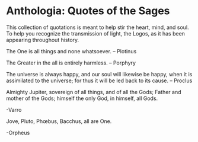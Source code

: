# Anthologia: Quotes of the Sages

This collection of quotations is meant to help stir the heart, mind, and soul. To help you recognize the transmission of light, the Logos, as it has been appearing throughout history.
 
The One is all things and none whatsoever.
– Plotinus

The Greater in the all is entirely harmless.
– Porphyry

The universe is always happy, and our soul will likewise be happy, when it is assimilated to the universe; for thus it will be led back to its cause.
– Proclus

Almighty Jupiter, sovereign of all things, and of all the Gods; Father and mother of the Gods; himself the only God, in himself, all Gods.

-Varro

Jove, Pluto, Phœbus, Bacchus, all are One.

-Orpheus


